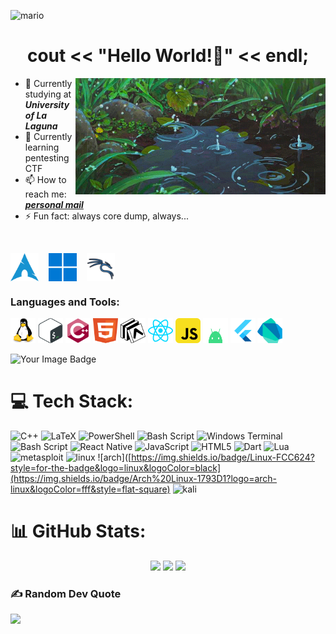
![mario](https://github.com/user-attachments/assets/ca37272e-1c56-4900-91bd-ffe27d480dca)

<h1 align="center"> cout << "Hello World!👋" << endl;
</h1>
<img align="right" alt="Coding" width="400" src="assets/rain.gif">

<!--
**gabmartinbr/gabmartinbr** is a ✨ _special_ ✨ repository because its `README.md` (this file) appears on your GitHub profile.

Here are some ideas to get you started:
-->
- 🔭 Currently studying at ***University of La Laguna*** 
- 🌱 Currently learning pentesting CTF 
- 📫 How to reach me: [***personal mail***](mailto:alu0101539157@ull.edu.com)
- ⚡ Fun fact: always core dump, always...
</br>
<p align="left">
  <img src="assets/arch_blue.svg" alt="Arch" width="45" height="45" style="vertical-align: middle;"/> &nbsp;&nbsp;
  <img src="assets/windows_blue.png" alt="Windows" width="45" height="45" style="vertical-align: middle;"/> &nbsp;&nbsp;
  <img src="assets/icons8-kali-linux.svg" alt="Kali Linux" width="45" height="45" style="vertical-align: middle;"/>
</p>

<h3 align="left">Languages and Tools:</h3>
<p align="left">
  <img src="assets/linux.svg" alt="linux" width="40" height="40"/>
  <img src="assets/bash.svg" alt="bash" width="40" height="40"/>
  <img src="assets/c++.svg" alt="cplusplus" width="40" height="40"/>
  <img src="assets/html.svg" alt="html" width="40" height="40"/>
  <img src="assets/expo.svg" alt="expo" width="40" height="40"/>
  <img src="assets/react.svg" alt="react" width="40" height="40"/>
  <img src="assets/javascript-svgrepo-com.svg" alt="js" width="40" height="40"/>
  <img src="assets/android.svg" alt="android" width="40" height="40"/>
  <img src="assets/flutter-svgrepo-com.svg" alt="flutter" width="40" height="40"/>
  <img src="assets/dart-svgrepo-com.svg" alt="dart" width="40" height="40"/>



</p>
<img src="https://tryhackme-badges.s3.amazonaws.com/Br1g4fVr5.png" alt="Your Image Badge" />

# 💻 Tech Stack:
![C++](https://img.shields.io/badge/c++-%2300599C.svg?style=for-the-badge&logo=c%2B%2B&logoColor=white) ![LaTeX](https://img.shields.io/badge/latex-%23008080.svg?style=for-the-badge&logo=latex&logoColor=white) ![PowerShell](https://img.shields.io/badge/PowerShell-%235391FE.svg?style=for-the-badge&logo=powershell&logoColor=white) ![Bash Script](https://img.shields.io/badge/bash_script-%23121011.svg?style=for-the-badge&logo=gnu-bash&logoColor=white) ![Windows Terminal](https://img.shields.io/badge/Windows%20Terminal-%234D4D4D.svg?style=for-the-badge&logo=windows-terminal&logoColor=white) ![Bash Script](https://img.shields.io/badge/bash_script-%23121011.svg?style=for-the-badge&logo=gnu-bash&logoColor=white) ![React Native](https://img.shields.io/badge/react_native-%2320232a.svg?style=for-the-badge&logo=react&logoColor=%2361DAFB)  ![JavaScript](https://img.shields.io/badge/javascript-%23323330.svg?style=for-the-badge&logo=javascript&logoColor=%23F7DF1E) ![HTML5](https://img.shields.io/badge/html5-%23E34F26.svg?style=for-the-badge&logo=html5&logoColor=white) ![Dart](https://img.shields.io/badge/dart-%230175C2.svg?style=for-the-badge&logo=dart&logoColor=white) ![Lua](https://img.shields.io/badge/lua-%232C2D72.svg?style=for-the-badge&logo=lua&logoColor=white) ![metasploit](https://img.shields.io/badge/Metasploit-659AD2?style=for-the-badge&logo=metasploit&logoColor=white) ![linux](https://img.shields.io/badge/Linux-FCC624?style=for-the-badge&logo=linux&logoColor=black) ![arch]([https://img.shields.io/badge/Linux-FCC624?style=for-the-badge&logo=linux&logoColor=black](https://img.shields.io/badge/Arch%20Linux-1793D1?logo=arch-linux&logoColor=fff&style=flat-square) ![kali](https://img.shields.io/badge/-Kali%20Linux-%23557C94?style=for-the-badge&logo=kalilinux&logoColor=white) 

# 📊 GitHub Stats:
<p align="center">
  <img src="https://github-readme-stats.vercel.app/api?username=gabmartinbr&theme=tokyonight&hide_border=false&include_all_commits=true&count_private=true" height="150"/>
  <img src="https://nirzak-streak-stats.vercel.app/?user=gabmartinbr&theme=tokyonight&hide_border=false" height="150"/>
  <img src="https://github-readme-stats.vercel.app/api/top-langs/?username=gabmartinbr&theme=tokyonight&hide_border=false&include_all_commits=true&count_private=true&layout=compact" height="150"/>
</p>

### ✍️ Random Dev Quote
![](https://quotes-github-readme.vercel.app/api?type=horizontal&theme=radical)


<!-- Proudly created with GPRM ( https://gprm.itsvg.in ) -->
